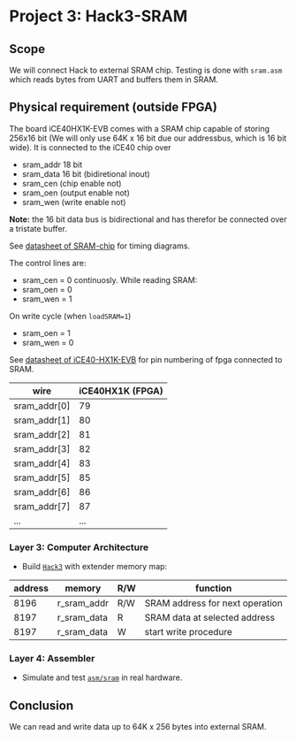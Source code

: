 # Project 3: Hack3-SRAM

## Scope
We will connect Hack to external SRAM chip. Testing is done with `sram.asm` which reads bytes from UART and buffers them in SRAM.

## Physical requirement (outside FPGA)
The board iCE40HX1K-EVB comes with a SRAM chip capable of storing 256x16 bit (We will only use 64K x 16 bit due our addressbus, which is 16 bit wide). It is connected to the iCE40 chip over
* sram_addr 18 bit
* sram_data 16 bit (bidiretional inout)
* sram_cen (chip enable not)
* sram_oen (output enable not)
* sram_wen (write enable not)

**Note:** the 16 bit data bus is bidirectional and has therefor be connected over a tristate buffer.

See [datasheet of SRAM-chip](../datasheets/K6R4016V1D-TC10.pdf) for timing diagrams.

The control lines are:
* sram_cen = 0 continuosly.
While reading SRAM:
* sram_oen = 0
* sram_wen = 1

On write cycle (when `loadSRAM=1`)
* sram_oen = 1
* sram_wen = 0


See [datasheet of iCE40-HX1K-EVB](../datasheets/iCE40-HX1K-EVB.pdf) for pin numbering of fpga connected to SRAM.

|wire|iCE40HX1K (FPGA)|
|-|-|
|sram_addr[0]|79|
|sram_addr[1]|80|
|sram_addr[2]|81|
|sram_addr[3]|82|
|sram_addr[4]|83|
|sram_addr[5]|85|
|sram_addr[6]|86|
|sram_addr[7]|87|
|...|...|


### Layer 3: Computer Architecture
* Build [`Hack3`](Hack3) with extender memory map:

 |address | memory|R/W|function|
 |-|-|-|-|
 |8196|r_sram_addr|R/W|SRAM address for next operation|
 |8197|r_sram_data|R|SRAM data at selected address|
 |8197|r_sram_data|W|start write procedure|


### Layer 4: Assembler

* Simulate and test [`asm/sram`](asm/sram) in real hardware.

## Conclusion

We can read and write data up to 64K x 256 bytes into external SRAM.
